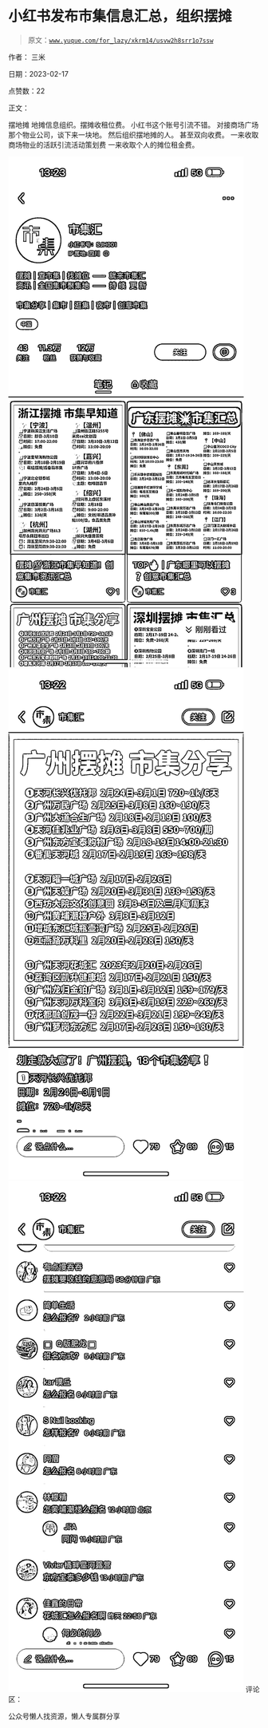 # 小红书发布市集信息汇总，组织摆摊

> 原文：[`www.yuque.com/for_lazy/xkrm14/usvw2h8srr1o7ssw`](https://www.yuque.com/for_lazy/xkrm14/usvw2h8srr1o7ssw)



作者： 三米



日期：2023-02-17



点赞数：22

<ne-hole id="uafd5b0e6" data-lake-id="uafd5b0e6">

正文：



摆地摊 地摊信息组织。摆摊收租位费。 小红书这个账号引流不错。 对接商场广场那个物业公司，谈下来一块地。 然后组织摆地摊的人。 甚至双向收费。 一来收取商场物业的活跃引流活动策划费 一来收取个人的摊位租金费。



![](img/53f936074bf093003a39f97adc235574.png)  <ne-p id="u685f1113" data-lake-id="u685f1113">![](img/a0099d2e757fb7902223b636274254fe.png)  <ne-p id="u10935b9e" data-lake-id="u10935b9e">![](img/cabe53b0795134bf296e558f8832c2fb.png)  <ne-hole id="u3fcc3030" data-lake-id="u3fcc3030"><ne-p id="u93283a5a" data-lake-id="u93283a5a">评论区：

<ne-hole id="u13ac39aa" data-lake-id="u13ac39aa">

公众号懒人找资源，懒人专属群分享

</ne-hole></ne-hole></ne-p></ne-p></ne-p></ne-hole>